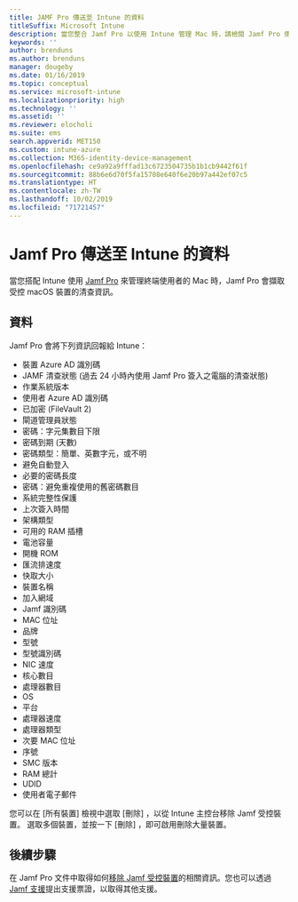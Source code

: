 ```yaml
---
title: JAMF Pro 傳送至 Intune 的資料
titleSuffix: Microsoft Intune
description: 當您整合 Jamf Pro 以使用 Intune 管理 Mac 時，請檢閱 Jamf Pro 傳送給 Microsoft Intune 的資料清單。
keywords: ''
author: brenduns
ms.author: brenduns
manager: dougeby
ms.date: 01/16/2019
ms.topic: conceptual
ms.service: microsoft-intune
ms.localizationpriority: high
ms.technology: ''
ms.assetid: ''
ms.reviewer: elocholi
ms.suite: ems
search.appverid: MET150
ms.custom: intune-azure
ms.collection: M365-identity-device-management
ms.openlocfilehash: ce9a92a9fffad13c6723504735b1b1cb9442f61f
ms.sourcegitcommit: 88b6e6d70f5fa15708e640f6e20b97a442ef07c5
ms.translationtype: HT
ms.contentlocale: zh-TW
ms.lasthandoff: 10/02/2019
ms.locfileid: "71721457"
---
```

# <a name="data-jamf-pro-sends-to-intune"></a>Jamf Pro 傳送至 Intune 的資料

當您搭配 Intune 使用 [Jamf Pro](https://www.jamf.com) 來管理終端使用者的 Mac 時，Jamf Pro 會擷取受控 macOS 裝置的清查資訊。 

## <a name="data"></a>資料  
Jamf Pro 會將下列資訊回報給 Intune：  

* 裝置 Azure AD 識別碼
* JAMF 清查狀態 (過去 24 小時內使用 Jamf Pro 簽入之電腦的清查狀態)
* 作業系統版本
* 使用者 Azure AD 識別碼
* 已加密 (FileVault 2)
* 閘道管理員狀態
* 密碼：字元集數目下限
* 密碼到期 (天數)
* 密碼類型：簡單、英數字元，或不明
* 避免自動登入
* 必要的密碼長度
* 密碼：避免重複使用的舊密碼數目
* 系統完整性保護
* 上次簽入時間
* 架構類型
* 可用的 RAM 插槽
* 電池容量
* 開機 ROM
* 匯流排速度
* 快取大小
* 裝置名稱
* 加入網域
* Jamf 識別碼
* MAC 位址
* 品牌
* 型號
* 型號識別碼
* NIC 速度
* 核心數目
* 處理器數目
* OS
* 平台
* 處理器速度
* 處理器類型
* 次要 MAC 位址
* 序號
* SMC 版本
* RAM 總計
* UDID
* 使用者電子郵件

您可以在 [所有裝置]  檢視中選取 [刪除]  ，以從 Intune 主控台移除 Jamf 受控裝置。 選取多個裝置，並按一下 [刪除]  ，即可啟用刪除大量裝置。

## <a name="next-steps"></a>後續步驟
在 Jamf Pro 文件中取得如何[移除 Jamf 受控裝置](https://www.jamf.com/jamf-nation/articles/80/unmanaging-computers-while-preserving-their-inventory-information)的相關資訊。您也可以透過 [Jamf 支援](https://www.jamf.com/support/)提出支援票證，以取得其他支援。 

